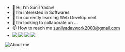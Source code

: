 - 👋 Hi, I’m Sunil Yadav!
- 👀 I’m interested in Softwares
- 🌱 I’m currently learning Web Development
- 💞️ I’m looking to collaborate on ...
- 📫 How to reach me sunilyadavwork2003@gmail.com
-  <a href="https://www.linkedin.com/sunilyadav-web"><img src="https://img.icons8.com/ios-glyphs/30/000000/linkedin-circled--v1.png"/></a>
<a href="https://www.instagram.com/sunilyadav8383"><img src="https://img.icons8.com/ios/30/000000/instagram-new--v1.png"/></a>
<a href="https://www.facebook.com/zbccode"><img src="https://img.icons8.com/material-sharp/30/000000/facebook-new.png"/></a>
<a href="https://www.twitter.com/ZbcCode" alt="image"><img src="https://img.icons8.com/ios-glyphs/30/000000/twitter--v2.png"/><a>

<!---
sunilyadav-web/sunilyadav-web is a ✨ special ✨ repository because its `README.md` (this file) appears on your GitHub profile.
You can click the Preview link to take a look at your changes.
--->
<img src="https://github-readme-stats.vercel.app/api?username=sunilyadav-web&&show_icons=true&title_color=ffffff&icon_color=bb2acf&text_color=daf7dc&bg_color=151515" alt="About me">

